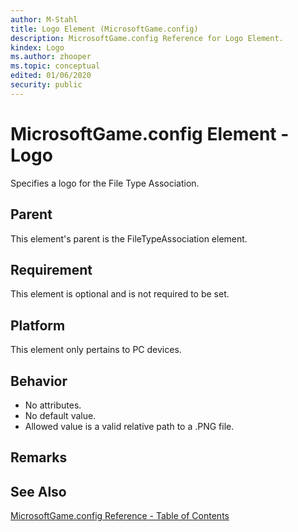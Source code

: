 ```yaml
---
author: M-Stahl
title: Logo Element (MicrosoftGame.config)
description: MicrosoftGame.config Reference for Logo Element.
kindex: Logo
ms.author: zhooper
ms.topic: conceptual
edited: 01/06/2020
security: public
---
```


# MicrosoftGame.config Element - Logo

Specifies a logo for the File Type Association.

## Parent
This element's parent is the FileTypeAssociation element.

## Requirement
This element is optional and is not required to be set. 

## Platform
This element only pertains to PC devices.

## Behavior
* No attributes.
* No default value.
* Allowed value is a valid relative path to a .PNG file.

## Remarks


## See Also
[MicrosoftGame.config Reference - Table of Contents](gc-microsoftgameconfig-toc.md)  